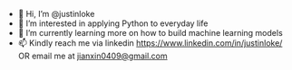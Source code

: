 - 👋 Hi, I’m @justinloke
- 👀 I’m interested in applying Python to everyday life
- 🌱 I’m currently learning more on how to build machine learning models
- 📫 Kindly reach me via linkedin https://www.linkedin.com/in/justinloke/ OR email me at jianxin0409@gmail.com

<!---
justinloke/justinloke is a ✨ special ✨ repository because its `README.md` (this file) appears on your GitHub profile.
You can click the Preview link to take a look at your changes.
--->
